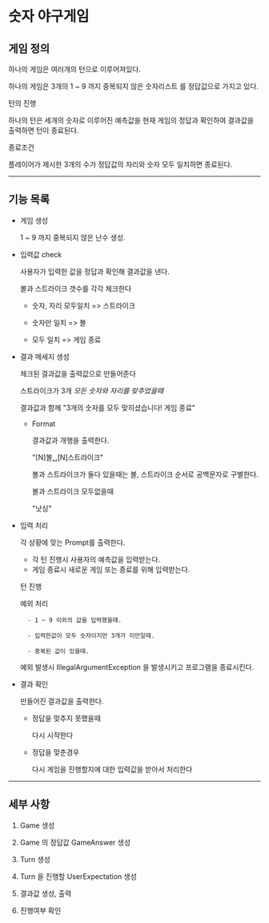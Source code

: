 # 숫자 야구게임

## 게임 정의 

하나의 게임은 여러개의 턴으로 이루어져있다.

하나의 게임은 3개의 1 ~ 9 까지 중복되지 않은 숫자리스트 를 정답값으로 가지고 있다.

턴의 진행

하나의 턴은 세개의 숫자로 이루어진 예측값을 현재 게임의 정답과 확인하여 결과값을 출력하면 턴이 종료된다.

종료조건

플레이어가 제시한 3개의 수가 정답값의 자리와 숫자 모두 일치하면 종료된다.

---

## 기능 목록


- 게임 생성

    1 ~ 9 까지 중복되지 않은 난수 생성.

- 입력값 check 

    사용자가 입력한 값을 정답과 확인해 결과값을 낸다.

    볼과 스트라이크 갯수를 각각 체크한다

    - 숫자, 자리 모두일치 => 스트라이크

    - 숫자만 일치         => 볼

    - 모두 일치           => 게임 종료

- 결과 메세지 생성

    체크된 결과값을 출력값으로 만들어준다

    스트라이크가 3개 *모든 숫자와 자리를 맞추었을때* 

    결과값과 함께 "3개의 숫자를 모두 맞히셨습니다! 게임 종료" 

    - Format

        결과값과 개행을 출력한다.

        "[N]볼␣[N]스트라이크"

        볼과 스트라이크가 둘다 있을때는 볼, 스트라이크 순서로 공백문자로 구별한다.

        볼과 스트라이크 모두없을때

        "낫싱"

- 입력 처리

    각 상황에 맞는 Prompt를 출력한다.

    - 각 턴 진행시 사용자의 예측값을 입력받는다.
    - 게임 종료시 새로운 게임 또는 종료를 위해 입력받는다.

    턴 진행

    예외 처리

        - 1 ~ 9 이외의 값을 입력했을때. 

        - 입력한값이 모두 숫자이지만 3개가 미만일때.

        - 중복된 값이 있을때.

    예외 발생시 IllegalArgumentException 을 발생시키고 프로그램을 종료시킨다.

- 결과 확인

    만들어진 결과값을 출력한다.

    - 정답을 맞추지 못했을때

        다시 시작한다
    - 정답을 맞춘경우

        다시 게임을 진행할지에 대한 입력값을 받아서 처리한다


---

## 세부 사항

1. Game 생성

2. Game 의 정답값 GameAnswer 생성

3. Turn 생성

4. Turn 을 진행할 UserExpectation 생성

5. 결과값 생성, 출력

6. 진행여부 확인 

